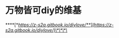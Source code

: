 # 万物皆可diy的维基

\*\*\*\*[**https://z-s2a.gitbook.io/diylove/**](https://z-s2a.gitbook.io/diylove/)\*\*\*\*

